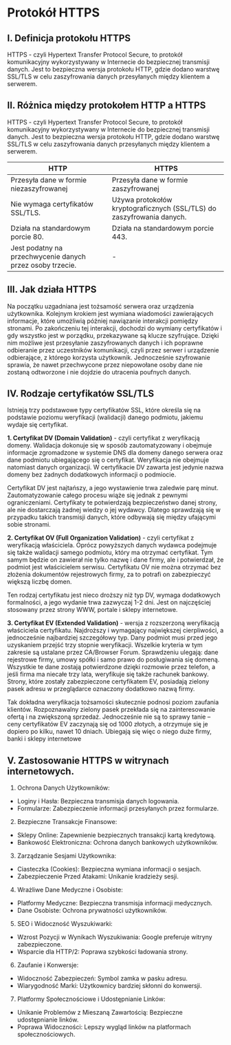# Protokół HTTPS
## I. Definicja protokołu HTTPS

HTTPS - czyli Hypertext Transfer Protocol Secure, to protokół komunikacyjny wykorzystywany w Internecie do bezpiecznej transmisji danych. Jest to bezpieczna wersja protokołu HTTP, gdzie dodano warstwę SSL/TLS w celu zaszyfrowania danych przesyłanych między klientem a serwerem. 

## II. Różnica między protokołem HTTP a HTTPS

HTTPS - czyli Hypertext Transfer Protocol Secure, to protokół komunikacyjny wykorzystywany w Internecie do bezpiecznej transmisji danych. Jest to bezpieczna wersja protokołu HTTP, gdzie dodano warstwę SSL/TLS w celu zaszyfrowania danych przesyłanych między klientem a serwerem. 

 | HTTP | HTTPS |
 | --- | --- |
 | Przesyła dane w formie niezaszyfrowanej | Przesyła dane w formie zaszyfrowanej | 
 | Nie wymaga certyfikatów SSL/TLS. | Używa protokołów kryptograficznych (SSL/TLS) do zaszyfrowania danych. |
 | Działa na standardowym porcie 80. | Działa na standardowym porcie 443. |
 | Jest podatny na przechwycenie danych przez osoby trzecie. | - |


## III. Jak działa HTTPS

Na początku uzgadniana jest tożsamość serwera oraz urządzenia użytkownika. Kolejnym krokiem jest wymiana wiadomości zawierających informacje, które umożliwią później nawiązanie interakcji pomiędzy stronami. Po zakończeniu tej interakcji, dochodzi do wymiany certyfikatów i gdy wszystko jest w porządku, przekazywane są klucze szyfrujące. Dzięki nim możliwe jest przesyłanie zaszyfrowanych danych i ich poprawne odbieranie przez uczestników komunikacji, czyli przez serwer i urządzenie odbierające, z którego korzysta użytkownik. Jednocześnie szyfrowanie sprawia, że nawet przechwycone przez niepowołane osoby dane nie zostaną odtworzone i nie dojdzie do utracenia poufnych danych. 

## IV. Rodzaje certyfikatów SSL/TLS

Istnieją trzy podstawowe typy certyfikatów SSL, które określa się na podstawie poziomu weryfikacji (walidacji) danego podmiotu, jakiemu wydaje się certyfikat. 

**1. Certyfikat DV (Domain Validation)** - czyli certyfikat z weryfikacją domeny. Walidacja dokonuje się w sposób zautomatyzowany i obejmuje informacje zgromadzone w systemie DNS dla domeny danego serwera oraz dane podmiotu ubiegającego się o certyfikat. Weryfikacja nie obejmuje natomiast danych organizacji. W certyfikacie DV zawarta jest jedynie nazwa domeny bez żadnych dodatkowych informacji o podmiocie. 

Certyfikat DV jest najtańszy, a jego wystawienie trwa zaledwie parę minut. Zautomatyzowanie całego procesu wiąże się jednak z pewnymi ograniczeniami. Certyfikaty te potwierdzają bezpieczeństwo danej strony, ale nie dostarczają żadnej wiedzy o jej wydawcy. Dlatego sprawdzają się w przypadku takich transmisji danych, które odbywają się między ufającymi sobie stronami.

**2. Certyfikat OV (Full Organization Validation)** - czyli certyfikat z weryfikacją właściciela. Oprócz powyższych danych wydawca podejmuje się także walidacji samego podmiotu, który ma otrzymać certyfikat. Tym samym będzie on zawierał nie tylko nazwę i dane firmy, ale i potwierdzał, że podmiot jest właścicielem serwisu. Certyfikatu OV nie można otrzymać bez złożenia dokumentów rejestrowych firmy, za to potrafi on zabezpieczyć większą liczbę domen.  

Ten rodzaj certyfikatu jest nieco droższy niż typ DV, wymaga dodatkowych formalności, a jego wydanie trwa zazwyczaj 1-2 dni. Jest on najczęściej stosowany przez strony WWW, portale i sklepy internetowe.

**3. Certyfikat EV (Extended Validation)** - wersja z rozszerzoną weryfikacją właściciela certyfikatu. Najdroższy i wymagający największej cierpliwości, a jednocześnie najbardziej szczegółowy typ. Dany podmiot musi przed jego uzyskaniem przejść trzy stopnie weryfikacji. Wszelkie kryteria w tym zakresie są ustalane przez CA/Browser Forum. Sprawdzeniu ulegają: dane rejestrowe firmy, umowy spółki i samo prawo do posługiwania się domeną. Wszystkie te dane zostają potwierdzone dzięki rozmowie przez telefon, a jeśli firma ma niecałe trzy lata, weryfikuje się także rachunek bankowy. Strony, które zostały zabezpieczone certyfikatem EV, posiadają zielony pasek adresu w przeglądarce oznaczony dodatkowo nazwą firmy.  
 
Tak dokładna weryfikacja tożsamości skutecznie podnosi poziom zaufania klientów. Rozpoznawalny zielony pasek przekłada się na zainteresowanie ofertą i na zwiększoną sprzedaż. Jednocześnie nie są to sprawy tanie – ceny certyfikatów EV zaczynają się od 1000 złotych, a otrzymuje się je dopiero po kilku, nawet 10 dniach. Ubiegają się więc o niego duże firmy, banki i sklepy internetowe

## V. Zastosowanie HTTPS w witrynach internetowych.

1. Ochrona Danych Użytkowników:
- Loginy i Hasła: Bezpieczna transmisja danych logowania.
- Formularze: Zabezpieczenie informacji przesyłanych przez formularze.

2. Bezpieczne Transakcje Finansowe:
- Sklepy Online: Zapewnienie bezpiecznych transakcji kartą kredytową.
- Bankowość Elektroniczna: Ochrona danych bankowych użytkowników. 

3. Zarządzanie Sesjami Użytkownika:
- Ciasteczka (Cookies): Bezpieczna wymiana informacji o sesjach.
- Zabezpieczenie Przed Atakami: Unikanie kradzieży sesji.
  
4. Wrażliwe Dane Medyczne i Osobiste:
- Platformy Medyczne: Bezpieczna transmisja informacji medycznych.
- Dane Osobiste: Ochrona prywatności użytkowników.
  
5. SEO i Widoczność Wyszukiwarki:
- Wzrost Pozycji w Wynikach Wyszukiwania: Google preferuje witryny zabezpieczone.
- Wsparcie dla HTTP/2: Poprawa szybkości ładowania strony.
   
6. Zaufanie i Konwersje:
- Widoczność Zabezpieczeń: Symbol zamka w pasku adresu.
- Wiarygodność Marki: Użytkownicy bardziej skłonni do konwersji.
   
7. Platformy Społecznościowe i Udostępnianie Linków:
- Unikanie Problemów z Mieszaną Zawartością: Bezpieczne udostępnianie linków.
- Poprawa Widoczności: Lepszy wygląd linków na platformach społecznościowych. 
 

 
